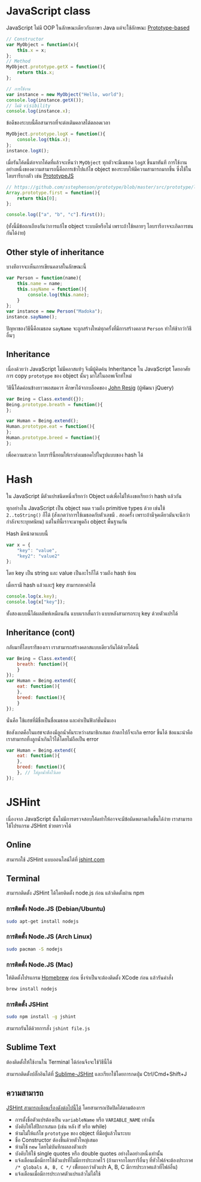 # JavaScript class

JavaScript ไม่มี OOP ในลักษณะเดียวกับภาษา Java แต่จะใช้ลักษณะ [Prototype-based](https://en.wikipedia.org/wiki/Prototype-based_programming)

~~~~js
// Constructor
var MyObject = function(x){
	this.x = x;
};
// Method
MyObject.prototype.getX = function(){
	return this.x;
};

// การใช้งาน
var instance = new MyObject("Hello, world");
console.log(instance.getX());
// ไม่มี visibility
console.log(instance.x);
~~~~

ข้อดีของระบบนี้คือสามารถที่จะต่อเติมคลาสได้ตลอดเวลา

~~~~js
MyObject.prototype.logX = function(){
	console.log(this.x);
};
instance.logX();
~~~~

เมื่อรันโค้ดนี้ต่อจากโค้ดที่แล้วจะเห็นว่า `MyObject` ทุกตัวจะมีเมธอด `logX` ขึ้นมาทันที การใช้งานอย่างหนึ่งของความสามารถนี้คือการเข้าไปแก้ไข object ของระบบให้มีความสามารถมากขึ้น ซึ่งใช้ในไลบรารีบางตัว เช่น [PrototypeJS](http://prototypejs.org/)

~~~~js
// https://github.com/sstephenson/prototype/blob/master/src/prototype/lang/array.js#L222
Array.prototype.first = function(){
	return this[0];
};

console.log(["a", "b", "c"].first());
~~~~

(ทั้งนี้มีข้อถกเถียงกันว่าการแก้ไข object ระบบดีหรือไม่ เพราะถ้าใช้หลายๆ ไลบรารีอาจจะเกิดการชนกันได้ง่าย)

## Other style of inheritance

บางทีอาจจะเห็นการเขียนคลาสในลักษณะนี้

~~~~js
var Person = function(name){
	this.name = name;
	this.sayName = function(){
		console.log(this.name);
	}
};
var instance = new Person("Madoka");
instance.sayName();
~~~~

ปัญหาของวิธีนี้คือเมธอด `sayName` จะถูกสร้างใหม่ทุกครั้งที่มีการสร้างคลาส `Person` ทำให้ช้ากว่าวิธีอื่นๆ

## Inheritance

เนื่องด้วยว่า JavaScript ไม่มีคลาสแท้ๆ จึงมีผู้คิดค้น Inheritance ใน JavaScript โดยอาศัยการ copy `prototype` ของ object นั้นๆ มาใส่ในออพเจ็กท์ใหม่

วิธีนี้โค้ดค่อนข้างยาวพอสมควร ศึกษาได้จากบล็อคของ [John Resig](http://ejohn.org/blog/simple-javascript-inheritance/) (ผู้พัฒนา jQuery)

~~~~js
var Being = Class.extend({});
Being.prototype.breath = function(){
};

var Human = Being.extend();
Human.prototype.eat = function(){
};
Human.prototype.breed = function(){
};
~~~~

เพื่อความสะดวก ไลบรารีนี้ยอมให้เราส่งเมธอดไปในรูปแบบของ hash ได้

# Hash

ใน JavaScript มีตัวแปรชนิดหนึ่งเรียกว่า Object แต่เพื่อไม่ให้งงขอเรียกว่า hash แล้วกัน

ทุกอย่างใน JavaScript เป็น object หมด รวมถึง primitive types ด้วย เช่นใช้ `2..toString()` ก็ได้ (สังเกตว่าการใช้เมธอดกับตัวเลขมี . สองครั้ง เพราะถ้ามีจุดเดียวมันจะนึกว่ากำลังจะระบุทศนิยม) แต่ในทีนี้เราจะมาพูดถึง object พื้นฐานกัน

Hash มีหน้าตาแบบนี้

````js
var x = {
    "key": "value",
    "key2": "value2"
};
````

โดย key เป็น string และ value เป็นอะไรก็ได้ รวมถึง hash ซ้อน

เมื่อเรามี hash แล้วและรู้ key สามารถหาค่าได้

````js
console.log(x.key);
console.log(x["key"]);
````

ทั้งสองแบบนี้ได้ผลลัพท์เหมือนกัน แบบแรกสั้นกว่า แบบหลังสามารถระบุ key ด้วยตัวแปรได้

## Inheritance (cont)

กลับมาที่ไลบรารีของเรา เราสามารถสร้างคลาสแบบเดียวกันได้ด้วยโค้ดนี้

````js
var Being = Class.extend({
	breath: function(){
	}
});
var Human = Being.extend({
	eat: function(){
	},
	breed: function(){
	}
});
````

นั่นคือ ใช้แฮชที่มีชื่อเป็นชื่อเมธอด และค่าเป็นฟังก์ชั่นนั่นเอง

ข้อสังเกตคือในแฮชจะต้องมีลูกน้ำคั่นระหว่างสมาชิกเสมอ ถ้าตกไปก็จะเกิด error ขึ้นได้ ข้อแนะนำคือเราสามารถทิ้งลูกน้ำเกินไว้ได้โดยไม่ถือเป็น error

````js
var Human = Being.extend({
	eat: function(){
	},
	breed: function(){
	}, // ใส่ลูกน้ำทิ้งไว้เลย
});
````

# JSHint

เนื่องจาก JavaScript นั้นไม่มีการตรวจสอบโค้ดทำให้อาจจะมีข้อผิดพลาดเกิดขึ้นได้ง่าย เราสามารถใช้โปรแกรม JSHint ช่วยตรวจได้

## Online

สามารถใช้ JSHint แบบออนไลน์ได้ที่ [jshint.com](http://jshint.com)

## Terminal

สามารถติดตั้ง JSHint ได้โดยติดตั้ง node.js ก่อน แล้วติดตั้งผ่าน npm

### การติดตั้ง Node.JS (Debian/Ubuntu)

````bash
sudo apt-get install nodejs
````

### การติดตั้ง Node.JS (Arch Linux)

````bash
sudo pacman -S nodejs
````

### การติดตั้ง Node.JS (Mac)

ให้ติดตั้งโปรแกรม [Homebrew](http://brew.sh) ก่อน ซึ่งจำเป็นจะต้องติดตั้ง XCode ก่อน แล้วรันคำสั่ง

````bash
brew install nodejs
````

### การติดตั้ง JSHint

````bash
sudo npm install -g jshint
````

สามารถรันได้ด้วยการสั่ง `jshint file.js`

## Sublime Text

ต้องติดตั้งให้ใช้งานใน Terminal ได้ก่อนจึงจะใช้วิธีนี้ได้

สามารถติดตั้งปลั๊กอินได้ที่ [Sublime-JSHint](https://github.com/victorporof/Sublime-JSHint) และเรียกใช้โดยการกดปุ่ม Ctrl/Cmd+Shift+J

## ความสามารถ

[JSHint สามารถเตือนเรื่องดังต่อไปนี้ได้](http://www.jshint.com/docs/options/) โดยสามารถเปิดปิดได้ตามต้องการ

- การตั้งชื่อตัวแปรต้องเป็น `variableName` หรือ `VARIABLE_NAME` เท่านั้น
- บังคับให้ใส่ปีกกาเสมอ (เช่น หลัง if หรือ while)
- ห้ามไม่ให้แก้ไข `prototype` ของ object ที่มีอยู่แล้วในระบบ
- ชื่อ Constructor ต้องขึ้นด้วยตัวใหญ่เสมอ
- ห้ามใช้ `new` โดยไม่บันทึกผลลงตัวแปร
- บังคับให้ใช้ single quotes หรือ double quotes อย่างใดอย่างหนึ่งเท่านั้น
- แจ้งเตือนเมื่อมีการใช้ตัวแปรที่ไม่มีการประกาศไว้ (ถ้ามาจากไลบรารีอื่นๆ ที่หัวไฟล์จะต้องประกาศ `/* globals A, B, C */` เพื่้อบอกว่าตัวแปร A, B, C มีการประกาศแล้วที่ไฟล์อื่น)
- แจ้งเตือนเมื่อมีการประกาศตัวแปรแล้วไม่ได้ใช้